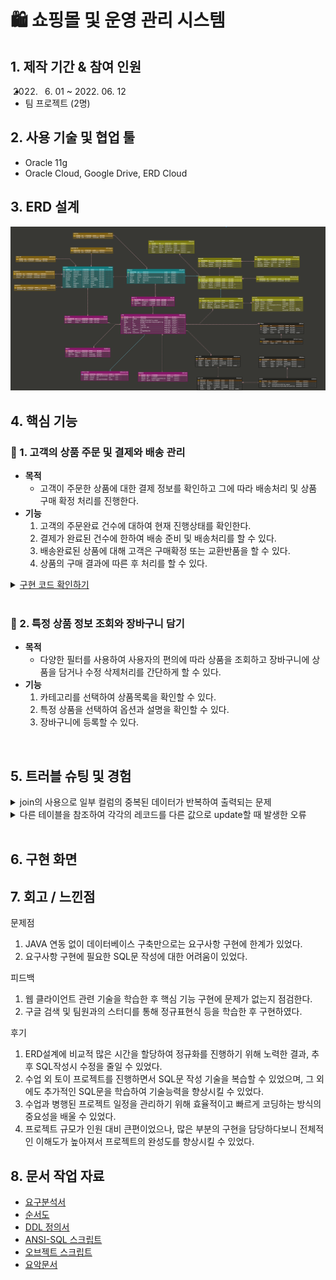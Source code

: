 # :shopping: 쇼핑몰 및 운영 관리 시스템

## 1. 제작 기간 & 참여 인원
- 2022. 06. 01 ~ 2022. 06. 12
- 팀 프로젝트 (2명)

## 2. 사용 기술 및 협업 툴
- Oracle 11g
- Oracle Cloud, Google Drive, ERD Cloud

## 3. ERD 설계
![](https://github.com/Minji-Ko/portfolio/blob/main/%ED%86%A0%EC%9D%B4%20%ED%94%84%EB%A1%9C%EC%A0%9D%ED%8A%B8%20(%EC%87%BC%ED%95%91%EB%AA%B0)/2.%20ERD/%EC%87%BC%ED%95%91%EB%AA%B0%20ERD.png?raw=true)

## 4. 핵심 기능
### 📌  1.	고객의 상품 주문 및 결제와 배송 관리
- <b>목적</b> 
    - 고객이 주문한 상품에 대한 결제 정보를 확인하고 그에 따라 배송처리 및 상품 구매 확정 처리를 진행한다.
- <b>기능</b> 
    1. 고객의 주문완료 건수에 대하여 현재 진행상태를 확인한다.
    2. 결제가 완료된 건수에 한하여 배송 준비 및 배송처리를 할 수 있다.
    3. 배송완료된 상품에 대해 고객은 구매확정 또는 교환반품을 할 수 있다.
    4. 상품의 구매 결과에 따른 후 처리를 할 수 있다.

<details>
<summary><u>구현 코드 확인하기</u></summary>
<div markdown="1">

---
#### 1. 뷰를 사용하여 날짜별 교육생의 출결 현황 파악

~~~SQL
~~~
---
</div>
</details> 
<br> 

 ### 📌 2. 특정 상품 정보 조회와 장바구니 담기
- <b>목적</b> 
    -  다양한 필터를 사용하여 사용자의 편의에 따라 상품을 조회하고 장바구니에 상품을 담거나 수정 삭제처리를 간단하게 할 수 있다.
- <b>기능</b> 
    1. 카테고리를 선택하여 상품목록을 확인할 수 있다.
    2. 특정 상품을 선택하여 옵션과 설명을 확인할 수 있다.
    3. 장바구니에 등록할 수 있다.



</br>

## 5. 트러블 슈팅 및 경험
<details>
<summary>join의 사용으로 일부 컬럼의 중복된 데이터가 반복하여 출력되는 문제</summary>
<div markdown="1">
- 중복을 발생시키는 테이블의 조인을 분리하고, Cursor를 두개 사용하여 각각 출력한다.

~~~SQL
~~~

</div>
</details>

<details>
<summary>다른 테이블을 참조하여 각각의 레코드를 다른 값으로 update할 때 발생한 오류</summary>
<div markdown="1">
- update문 작성시 수정하려는 다중컬럼(A, B, C)의 값을 select문으로 select a, b, c from X 와 같이  하나의 서브 쿼리를 사용한다.
</div>
</details> 

</br>

## 6. 구현 화면



## 7. 회고 / 느낀점
문제점
1. JAVA 연동 없이 데이터베이스 구축만으로는 요구사항 구현에 한계가 있었다.
2. 요구사항 구현에 필요한 SQL문 작성에 대한 어려움이 있었다.  

피드백
1. 웹 클라이언트 관련 기술을 학습한 후 핵심 기능 구현에 문제가 없는지 점검한다.
2. 구글 검색 및 팀원과의 스터디를 통해 정규표현식 등을 학습한 후 구현하였다.

후기
1. ERD설계에 비교적 많은 시간을 할당하여 정규화를 
진행하기 위해 노력한 결과, 추후 SQL작성시 수정을 줄일 수 있었다.
2. 수업 외 토이 프로젝트를 진행하면서 SQL문 작성 기술을 복습할 수 있었으며, 그 외에도 추가적인 SQL문을 학습하여 기술능력을 향상시킬 수 있었다. 
3. 수업과 병행된 프로젝트 일정을 관리하기 위해 효율적이고 빠르게 코딩하는 방식의 중요성을 배울 수 있었다. 
4. 프로젝트 규모가 인원 대비 큰편이었으나, 많은 부분의 구현을 담당하다보니 전체적인 이해도가 높아져서 프로젝트의 완성도를 향상시킬 수 있었다.


## 8. 문서 작업 자료
- [요구분석서]()
- [순서도]()
- [DDL 정의서]()
- [ANSI-SQL 스크립트]()
- [오브젝트 스크립트]()
- [요악문서]()